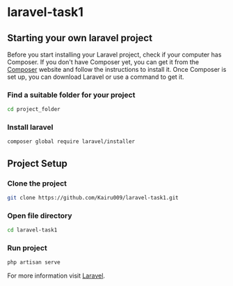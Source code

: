 # laravel-task1

## Starting your own laravel project
Before you start installing your Laravel project, check if your computer has Composer. If you don't have Composer yet, you can get it from the [Composer](https://getcomposer.org/) website and follow the instructions to install it. Once Composer is set up, you can download Laravel or use a command to get it.

### Find a suitable folder for your project

```sh
cd project_folder
```

### Install laravel

```sh
composer global require laravel/installer
```

## Project Setup

### Clone the project

```sh
git clone https://github.com/Kairu009/laravel-task1.git
```

### Open file directory

```sh
cd laravel-task1
```

### Run project

```sh
php artisan serve
```

For more information visit [Laravel](https://laravel.com/).
